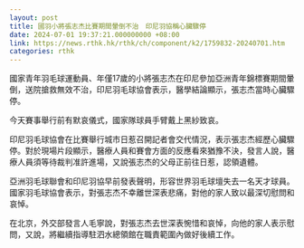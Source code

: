 ```yaml
---
layout: post
title: 國羽小將張志杰比賽期間暈倒不治　印尼羽協稱心臟驟停
date: 2024-07-01 19:37:21.000000000 +08:00
link: https://news.rthk.hk/rthk/ch/component/k2/1759832-20240701.htm
categories: rthk
---
```


國家青年羽毛球運動員、年僅17歲的小將張志杰在印尼參加亞洲青年錦標賽期間暈倒，送院搶救無效不治，印尼羽毛球協會表示，醫學結論顯示，張志杰當時心臟驟停。

今天賽事舉行前有默哀儀式，國家隊球員手臂戴上黑紗致哀。

印尼羽毛球協會在比賽舉行城市日惹召開記者會交代情況，表示張志杰經歷心臟驟停。對於現場片段顯示，醫療人員和賽會方面的反應看來猶豫不決，發言人說，醫療人員須等待裁判准許進場，又說張志杰的父母正前往日惹，認領遺體。

亞洲羽毛球聯會和印尼羽協早前發表聲明，形容世界羽毛球壇失去一名天才球員。國家羽毛球協會表示，對張志杰不幸離世深表悲痛，對他的家人致以最深切慰問和哀悼。

在北京，外交部發言人毛寧說，對張志杰去世深表惋惜和哀悼，向他的家人表示慰問，又說，將繼續指導駐泗水總領館在職責範圍內做好後續工作。
